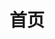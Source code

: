 ---
layout: home
title: 首页
titleTemplate: 大语言模型人格与认知稳定性科学评估

hero:
  name: AgentPsy
  text: 大语言模型人格与认知稳定性科学评估
  tagline: 基于心理学理论框架的专业AI智能体测评平台
  actions:
    - theme: brand
      text: 开始测评
      link: /assessment/
    - theme: alt
      text: 查看文档
      link: /documentation/

features:
  - icon: 🧠
    title: 科学严谨性
    details: 基于大五人格理论、DASS量表、认知失调理论等经典心理学框架
  - icon: ⚙️
    title: 技术先进性
    details: 结合最新AI技术，支持多种大语言模型评估
  - icon: 📊
    title: 标准化流程
    details: 统一的测评标准和流程，确保结果可比性
  - icon: 🔒
    title: 安全可靠
    details: 数据安全和隐私保护，符合国际标准
---